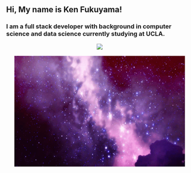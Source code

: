 ## Hi, My name is Ken Fukuyama!

### I am a full stack developer with background in computer science and data science currently studying at UCLA.
<p align="center">
  <img src="https://github-readme-streak-stats.herokuapp.com/?user=kenfukuyama&theme=black-ice&hide_border=false" />
</p>

<p align="center" style="border: 5px red;">
  <img width="460" height="300" src="space.gif" alt="space img">
  
</p>


<!--
**kenfukuyama/kenfukuyama** is a ✨ _special_ ✨ repository because its `README.md` (this file) appears on your GitHub profile.

Here are some ideas to get you started:

- 🔭 I’m currently working on ...
- 🌱 I’m currently learning ...
- 👯 I’m looking to collaborate on ...
- 🤔 I’m looking for help with ...
- 💬 Ask me about ...
- 📫 How to reach me: ...
- 😄 Pronouns: ...
- ⚡ Fun fact: ...
-->
